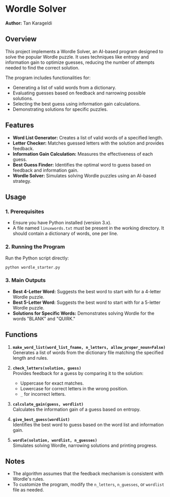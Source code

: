 # Wordle Solver

**Author:** Tan Karageldi

## Overview

This project implements a Wordle Solver, an AI-based program designed to solve the popular Wordle puzzle. It uses techniques like entropy and information gain to optimize guesses, reducing the number of attempts needed to find the correct solution.

The program includes functionalities for:

- Generating a list of valid words from a dictionary.
- Evaluating guesses based on feedback and narrowing possible solutions.
- Selecting the best guess using information gain calculations.
- Demonstrating solutions for specific puzzles.

## Features

- **Word List Generator:** Creates a list of valid words of a specified length.
- **Letter Checker:** Matches guessed letters with the solution and provides feedback.
- **Information Gain Calculation:** Measures the effectiveness of each guess.
- **Best Guess Finder:** Identifies the optimal word to guess based on feedback and information gain.
- **Wordle Solver:** Simulates solving Wordle puzzles using an AI-based strategy.

## Usage

### 1. Prerequisites

- Ensure you have Python installed (version 3.x).
- A file named `linuxwords.txt` must be present in the working directory. It should contain a dictionary of words, one per line.

### 2. Running the Program

Run the Python script directly:

```bash
python wordle_starter.py
```

### 3. Main Outputs

- **Best 4-Letter Word:** Suggests the best word to start with for a 4-letter Wordle puzzle.
- **Best 5-Letter Word:** Suggests the best word to start with for a 5-letter Wordle puzzle.
- **Solutions for Specific Words:** Demonstrates solving Wordle for the words "BLANK" and "QUIRK."

## Functions

1. **`make_word_list(word_list_fname, n_letters, allow_proper_noun=False)`**  
   Generates a list of words from the dictionary file matching the specified length and rules.

2. **`check_letters(solution, guess)`**  
   Provides feedback for a guess by comparing it to the solution:

   - Uppercase for exact matches.
   - Lowercase for correct letters in the wrong position.
   - `_` for incorrect letters.

3. **`calculate_gain(guess, wordlist)`**  
   Calculates the information gain of a guess based on entropy.

4. **`give_best_guess(wordlist)`**  
   Identifies the best word to guess based on the word list and information gain.

5. **`wordle(solution, wordlist, n_guesses)`**  
   Simulates solving Wordle, narrowing solutions and printing progress.

## Notes

- The algorithm assumes that the feedback mechanism is consistent with Wordle's rules.
- To customize the program, modify the `n_letters`, `n_guesses`, or `wordlist` file as needed.
